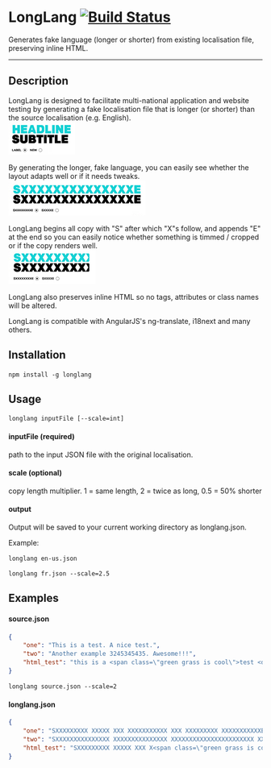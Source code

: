 LongLang [![Build Status](https://travis-ci.org/maciejzasada/longlang.png?branch=master)](https://travis-ci.org/maciejzasada/longlang)
========

Generates fake language (longer or shorter) from existing localisation file, preserving inline HTML.

--------

## Description
LongLang is designed to facilitate multi-national application and website testing by generating a fake localisation file that is longer (or shorter) than the source localisation (e.g. English).  
![English](https://raw.githubusercontent.com/maciejzasada/longlang/develop/docs/images/source.png)

By generating the longer, fake language, you can easily see whether the layout adapts well or if it needs tweaks.  
![LongLang](https://raw.githubusercontent.com/maciejzasada/longlang/develop/docs/images/longlang.png)

LongLang begins all copy with "S" after which "X"s follow, and appends "E" at the end so you can easily notice whether something is timmed / cropped or if the copy renders well.  
![issue](https://raw.githubusercontent.com/maciejzasada/longlang/develop/docs/images/issue.png)

LongLang also preserves inline HTML so no tags, attributes or class names will be altered.

LongLang is compatible with AngularJS's ng-translate, i18next and many others.

## Installation
```
npm install -g longlang
```

## Usage
```
longlang inputFile [--scale=int]
```

#### inputFile (required)
path to the input JSON file with the original localisation.

#### scale (optional)
copy length multiplier. 1 = same length, 2 = twice as long, 0.5 = 50% shorter

#### output
Output will be saved to your current working directory as longlang.json.

Example:
```
longlang en-us.json
```
```
longlang fr.json --scale=2.5
```

## Examples

#### source.json
```json
{
    "one": "This is a test. A nice test.",
    "two": "Another example 3245345435. Awesome!!!",
    "html_test": "this is a <span class=\"green grass is cool\">test <div attribute=\"test\">(quite a long one)</div></span> and it goes to here."
}
```

```
longlang source.json --scale=2
```

#### longlang.json
```json
{
    "one": "SXXXXXXXXX XXXXX XXX XXXXXXXXXXX XXX XXXXXXXXX XXXXXXXXXXXE",
    "two": "SXXXXXXXXXXXXXXX XXXXXXXXXXXXXXX XXXXXXXXXXXXXXXXXXXXXXX XXXXXXXXXXXXXXXXXXXXXE",
    "html_test": "SXXXXXXXXX XXXXX XXX X<span class=\"green grass is cool\">XXXXXXXXX X<div attribute=\"test\">XXXXXXXXXXXXX XXX XXXXXXXXX XXXXXXXXX</div>X</span>X XXXXXXX XXXXX XXXXXXXXX XXXXX XXXXXXXXXXXE"
}
```
